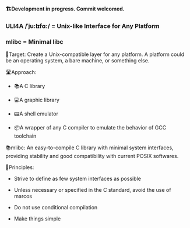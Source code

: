 **🏗️Development in progress. Commit welcomed.**

### ULI4A /ˈju:lɪfɑ:/ = Unix-like Interface for Any Platform

### mlibc = Minimal libc

🎯Target: Create a Unix-compatible layer for any platform. A platform could be an operating system, a bare machine, or something else.

🛣️Approach:

+ 📚A C library

+ 💻A graphic library

+ 📟A shell emulator

+ 📦A wrapper of any C compiler to emulate the behavior of GCC toolchain

📚mlibc: An easy-to-compile C library with minimal system interfaces, providing stability and good compatibility with current POSIX softwares.

📜Principles:

+ Strive to define as few system interfaces as possible

+ Unless necessary or specified in the C standard, avoid the use of marcos

+ Do not use conditional compilation

+ Make things simple
